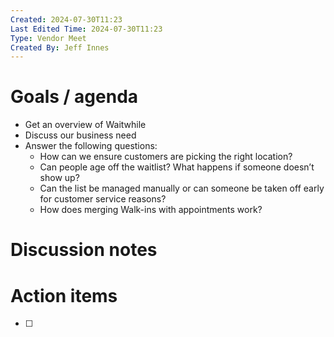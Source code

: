 ```yaml
---
Created: 2024-07-30T11:23
Last Edited Time: 2024-07-30T11:23
Type: Vendor Meet
Created By: Jeff Innes
---
```

# Goals / agenda

- Get an overview of Waitwhile
- Discuss our business need
- Answer the following questions:
    - How can we ensure customers are picking the right location?
    - Can people age off the waitlist? What happens if someone doesn’t show up?
    - Can the list be managed manually or can someone be taken off early for customer service reasons?
    - How does merging Walk-ins with appointments work?

# Discussion notes

# Action items

- [ ]